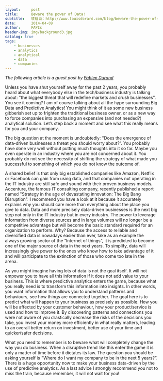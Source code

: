 ```yaml
---
layout:     post
title:      Beware the power of Data!
subtitle:   转载自：http://www.louisdorard.com/blog/beware-the-power-of-data
date:       2014-04-09
author:     PAPIs
header-img: img/background3.jpg
catalog: true
tags:
    - businesses
    - analytics
    - analytical
    - data
    - companies
---
```


*The following article is a guest post by [Fabien Durand](http://www.louisdorard.com/blog/linkedin.com/in/durandfabien)*

Unless you have shut yourself away for the past 2 years, you probably heard about what everybody else in the tech/business industry is talking about: "the biggest threat that will redefine markets and crush businesses". You see it coming? I am of course talking about all the hype surrounding Big Data and Predictive Analytics! You might think of it as some new business gibberish set up to frighten the traditional business owner, or as a new way to force companies into purchasing an expensive (and not needed?) analytical solution. Let’s step back a moment and see what this really means for you and your company.

The big question at the moment is undoubtedly: "Does the emergence of data-driven businesses a threat you should worry about?”. You probably have done very well without putting much thoughts into it so far. Maybe you even operate in an industry where you are not concerned about it. You probably do not see the necessity of shifting the strategy of what made you successful to something of which you do not know the outcome of.

A shared belief is that only big established companies like Amazon, Netflix or Facebook can gain from using data, and that companies not operating in the IT industry are still safe and sound with their proven business models. Accenture, the famous IT consulting company, recently published a report named "Strategy in the age of devastating innovation: The Big Bang Disruption". I recommend you have a look at it because it accurately explains why you should care more than everything about the place you give to data. Data and more precisely data-driven businesses is the next big step not only in the IT industry but in every industry. The power to leverage information from diverse sources and in large volumes will no longer be a competitive advantage but will become the basic standard required for an organization to perform. Why? Because the access to reliable and diversified data is nowadays easier than ever, take as an example the always growing sector of the "Internet of things", it is predicted to become one of the major source of data in the next years. To simplify, data will increasingly give power to the ones who know how to take advantage of it and will participate to the extinction of those who come too late in the arena.

As you might imagine having lots of data is not the goal itself. It will not empower you to have all this information if it does not add value to your business. This is where predictive analytics enters the game, because what you really need is to transform this information into insights. In other words, you want information that allows you to understand patterns and behaviours, see how things are connected together. The goal here is to predict what will happen to your business as precisely as possible. How you will be affected by your customer behaviour, how your product/service is used and how to improve it. By discovering patterns and connections you were not aware of you drastically decrease the risks of the decisions you take, you invest your money more efficiently in what really matters, leading to an overall better return on investment, better use of your time and quicker/safer decisions.

What you need to remember is to beware what will completely change the way you do business. When a disruptive trend like this enter the game it is only a matter of time before it dictates its law. The question you should be asking yourself is "Where do I want my company to be in the next 5 years?”. There is a huge opportunity now to make your business data-driven by the use of predictive analytics. As a last advice I strongly recommend you not to miss the train, because remember, it will not wait for you!
